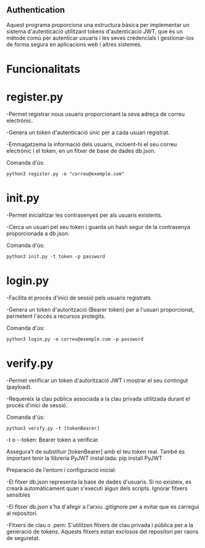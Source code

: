 ## Authentication

Aquest programa proporciona una estructura bàsica per implementar un sistema d'autenticació utilitzant tokens d'autenticació JWT, que és un mètode comú per autenticar usuaris i les seves credencials i gestionar-los de forma segura en aplicacions web i altres sistemes. 

# Funcionalitats

# register.py

-Permet registrar nous usuaris proporcionant la seva adreça de correu electrònic.

-Genera un token d'autenticació únic per a cada usuari registrat.

-Emmagatzema la informació dels usuaris, incloent-hi el seu correu electrònic i el token, en un fitxer de base de dades db.json.

Comanda d'ús:

``python3 register.py -e "correu@exemple.com"``

# init.py

-Permet inicialitzar les contrasenyes per als usuaris existents.

-Cerca un usuari pel seu token i guarda un hash segur de la contrasenya proporcionada a db.json.

Comanda d'ús:

``python3 init.py -t token -p password``

# login.py

-Facilita el procés d'inici de sessió pels usuaris registrats.

-Genera un token d'autorització (Bearer token) per a l'usuari proporcionat, permetent l'accés a recursos protegits.

Comanda d'ús:

``python3 login.py -e correu@exemple.com -p password``

# verify.py

-Permet verificar un token d'autorització JWT i mostrar el seu contingut (payload).

-Requereix la clau pública associada a la clau privada utilitzada durant el procés d'inici de sessió.

Comanda d'ús:

``python3 verify.py -t [tokenBearer]``

-t o --token: Bearer token a verificar.

Assegura't de substituir [tokenBearer] amb el teu token real. També és important tenir la llibreria PyJWT instal·lada: pip install PyJWT

Preparació de l'entorn i configuració inicial:

-El fitxer db.json representa la base de dades d'usuaris. Si no existeix, es crearà automàticament quan s'executi algun dels scripts. Ignorar fitxers sensibles

-El fitxer db.json s'ha d'afegir a l'arxiu .gitignore per a evitar que es carregui al repositori.

-Fitxers de clau o .pem: S'utilitzen fitxers de clau privada i pública per a la generació de tokens. Aquests fitxers estan exclosos del repositori per raons de seguretat.


